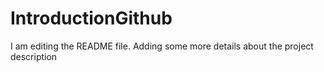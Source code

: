 # IntroductionGithub

I am editing the README file. Adding some more details about the project description
